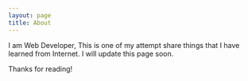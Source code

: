 ```yaml
---
layout: page
title: About
---
```


I am Web Developer, This is one of my attempt share things that I have learned from Internet.
I will update this page soon.

Thanks for reading!